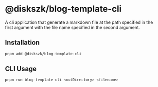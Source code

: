 # @diskszk/blog-template-cli

A cli application that generate a markdown file at the path specified in the first argument with the file name specified in the second argument.

## Installation

```sh
pnpm add @diskszk/blog-template-cli
```

## CLI Usage

```sh
pnpm run blog-template-cli <outDirectory> <filename>
```

